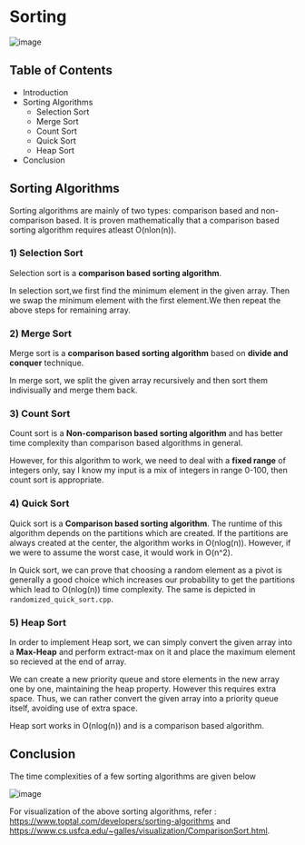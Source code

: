 # <b>Sorting</b>

![image](https://user-images.githubusercontent.com/103832825/218310565-e2d13365-d5e8-47e0-a95a-edb0b1119ba7.png)

## Table of Contents

* Introduction
* Sorting Algorithms
    * Selection Sort
    * Merge Sort
    * Count Sort
    * Quick Sort
    * Heap Sort
* Conclusion

## Sorting Algorithms

Sorting algorithms are mainly of two types: comparison based and non-comparison based. It is proven mathematically that a comparison based sorting algorithm requires atleast O(nlon(n)).

### <b>1) Selection Sort</b>

Selection sort is a <b>comparison based sorting algorithm</b>.

In selection sort,we first find the minimum element in the given array. Then we swap the minimum element with the first element.We then repeat the above steps for remaining array.


### <b>2) Merge Sort</b>
Merge sort is a <b>comparison based sorting algorithm</b> based on <b>divide and conquer</b> technique.

In merge sort, we split the given array recursively and then sort them indivisually and merge them back.

### <b>3) Count Sort</b>
Count sort is a <b>Non-comparison based sorting algorithm</b> and has better time complexity than comparison based algorithms in general.

However, for this algorithm to work, we need to deal with a <b>fixed range</b> of integers only, say I know my input is a mix of integers in range 0-100, then count sort is appropriate. 

### <b>4) Quick Sort</b>
Quick sort is a <b>Comparison based sorting algorithm</b>. The runtime of this algorithm depends on the partitions which are created. If the partitions are always created at the center, the algorithm works in O(nlog(n)). However, if we were to assume the worst case, it would work in O(n^2). 

In Quick sort, we can prove that choosing a random element as a pivot is generally a good choice which increases our probability to get the partitions which lead to O(nlog(n)) time complexity. The same is depicted in ```randomized_quick_sort.cpp```.

### <b>5) Heap Sort</b>

In order to implement Heap sort, we can simply convert the given array into a <b>Max-Heap</b> and perform extract-max on it and place the maximum element so recieved at the end of array.

We can create a new priority queue and store elements in the new array one by one, maintaining the heap property. However this requires extra space. Thus, we can rather convert the given array into a priority queue itself, avoiding use of extra space. 

Heap sort works in O(nlog(n)) and is a comparison based algorithm.
## <b>Conclusion</b>

The time complexities of a few sorting algorithms are given below

![image](https://user-images.githubusercontent.com/103832825/218310768-d7d0b13e-bfe6-4f6b-a8fe-dd753132682a.png)

For visualization of the above sorting algorithms, refer : https://www.toptal.com/developers/sorting-algorithms and https://www.cs.usfca.edu/~galles/visualization/ComparisonSort.html.
